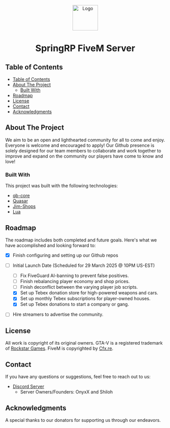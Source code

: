 <br/>
<div align="center">

<img src="https://media.githubusercontent.com/media/SpringRP/SpringRP/main/spring_loadingscreen/html/assets/logo128x128.png?token=AVEXHZYU2P5OAYRSYF4SDIDH4JAYC" alt="Logo" width="80" height="80">
</a>
<p align="center">
<h1> SpringRP FiveM Server </h1>
</p>
</div>

## Table of Contents

- [Table of Contents](#table-of-contents)
- [About The Project](#about-the-project)
  - [Built With](#built-with)
- [Roadmap](#roadmap)
- [License](#license)
- [Contact](#contact)
- [Acknowledgments](#acknowledgments)

## About The Project

We aim to be an open and lighthearted community for all to come and enjoy. Everyone is welcome and encouraged to apply! 
Our Github presence is solely designed for our team members to collaborate and work together to improve and expand on the community our players have come to know and love! 

### Built With

This project was built with the following technologies:

- [qb-core](https://github.com/qbcore-framework/qb-core)
- [Quasar](https://github.com/quasar-store-organizations)
- [Jim-Shops](https://github.com/jimathy/jim-shops)
- [Lua](https://www.lua.org/)


## Roadmap

The roadmap includes both completed and future goals. Here&#39;s what we have accomplished and looking forward to:

- [X] Finish configuring and setting up our Github repos
- [ ] Initial Launch Date (Scheduled for 29 March 2025 @ 10PM US-EST)
  - [ ] Fix FiveGuard AI-banning to prevent false positives.
  - [ ] Finish rebalancing player economy and shop prices.
  - [ ] Finish deconflict between the varying player job scripts.
  - [X] Set up Tebex donation store for high-powered weapons and cars.
  - [X] Set up monthly Tebex subscriptions for player-owned houses.
  - [X] Set up Tebex donations to start a company or gang.
- [ ] Hire streamers to advertise the community.


## License

All work is copyright of its original owners. GTA-V is a registered trademark of [Rockstar Games](https://www.rockstargames.com/). FiveM is copyrighted by [Cfx.re](https://www.cfx.re).

## Contact

If you have any questions or suggestions, feel free to reach out to us:

- [Discord Server](https://discord.gg/ucqRJnzqfM)
    - Server Owners/Founders: OnyxX and Shiloh
 
      

## Acknowledgments

A special thanks to our donators for supporting us through our endeavors.
